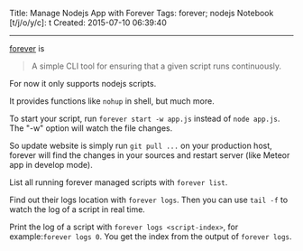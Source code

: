 Title: Manage Nodejs App with Forever
Tags: forever; nodejs
Notebook [t/j/o/y/c]: t
Created: 2015-07-10 06:39:40

------

[forever](https://github.com/foreverjs/forever) is

> A simple CLI tool for ensuring that a given script runs continuously.

For now it only supports nodejs scripts.

It provides functions like `nohup` in shell, but much more.

To start your script, run `forever start -w app.js` instead of `node app.js`.
The "-w" option will watch the file changes.

So update website is simply run `git pull ...` on your production host,
forever will find the changes in your sources and restart server
(like Meteor app in develop mode).

List all running forever managed scripts with `forever list`.

Find out their logs location with `forever logs`.
Then you can use `tail -f` to watch the log of a script in real time.

Print the log of a script with `forever logs <script-index>`,
for example:`forever logs 0`.
You get the index from the output of `forever logs`.


